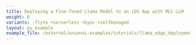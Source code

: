 ```yaml
---
title: Deploying a Fine-Tuned Llama Model to an iOS App with MLC-LLM
weight: 6
variants: -flyte +serverless +byoc +selfmanaged
layout: py_example
example_file: /external/unionai-examples/tutorials/llama_edge_deployment/llama_edge_deployment.py
---
```


